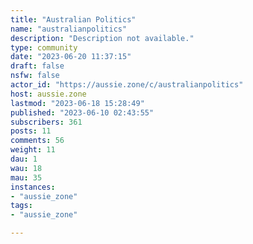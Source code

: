 ```yaml
---
title: "Australian Politics" 
name: "australianpolitics"
description: "Description not available."
type: community
date: "2023-06-20 11:37:15"
draft: false
nsfw: false
actor_id: "https://aussie.zone/c/australianpolitics"
host: aussie.zone
lastmod: "2023-06-18 15:28:49"
published: "2023-06-10 02:43:55"
subscribers: 361
posts: 11
comments: 56
weight: 11
dau: 1
wau: 18
mau: 35
instances:
- "aussie_zone"
tags: 
- "aussie_zone"

---
```

